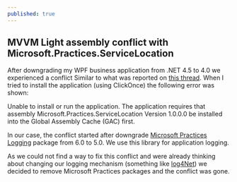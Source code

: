 ```yaml
---
published: true
---
```

## MVVM Light assembly conflict with Microsoft.Practices.ServiceLocation

After downgrading my WPF business application from .NET 4.5 to 4.0 we experienced a conflict Similar to what was reported on [this thread](http://stackoverflow.com/questions/14791089/mvvm-light-assembly-conflict-with-microsoft-practices-servicelocation). When I tried to install the application (using ClickOnce) the following error was shown:

Unable to install or run the application. The application requires that assembly Microsoft.Practices.ServiceLocation Version 1.0.0.0 be installed into the Global Assembly Cache (GAC) first.

In our case, the conflict started after downgrade [Microsoft Practices Logging](https://www.nuget.org/packages/EnterpriseLibrary.Logging/) package from 6.0 to 5.0. We use this library for application logging. 

As we could not find a way to fix this conflict and were already thinking about changing our logging  mechanism (something like [log4Net](https://csharp.today/log4net-tutorial-great-library-for-logging/)) we decided to remove Microsoft Practices packages and the conflict was gone.
